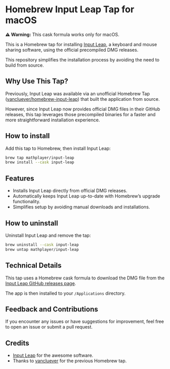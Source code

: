 # Homebrew Input Leap Tap for macOS

 **⚠️ Warning:** This cask formula works only for macOS.

This is a Homebrew tap for installing [Input Leap](https://input-leap.org/), a keyboard and mouse sharing software,
using the official precompiled DMG releases.

This repository simplifies the installation process by avoiding the need to build from source.

## Why Use This Tap?

Previously, Input Leap was available via an unofficial Homebrew Tap
([vancluever/homebrew-input-leap](https://github.com/vancluever/homebrew-input-leap)) that built the
application from source.

However, since Input Leap now provides official DMG files in their GitHub releases, this tap leverages those
precompiled binaries for a faster and more straightforward installation experience.

## How to install

Add this tap to Homebrew, then install Input Leap:

```sh
brew tap mathplayer/input-leap
brew install --cask input-leap
```

## Features

- Installs Input Leap directly from official DMG releases.
- Automatically keeps Input Leap up-to-date with Homebrew’s upgrade functionality.
- Simplifies setup by avoiding manual downloads and installations.

## How to uninstall

Uninstall Input Leap and remove the tap:

```sh
brew uninstall --cask input-leap
brew untap mathplayer/input-leap
```

## Technical Details

This tap uses a Homebrew cask formula to download the DMG file from the
[Input Leap GitHub releases page](https://github.com/input-leap/input-leap/releases).

The app is then installed to your `/Applications` directory.

## Feedback and Contributions

If you encounter any issues or have suggestions for improvement, feel free to open an issue or
submit a pull request.

## Credits

- [Input Leap](https://input-leap.org/) for the awesome software.
- Thanks to [vancluever](https://github.com/vancluever) for the previous Homebrew tap.
